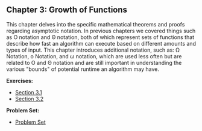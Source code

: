 ## Chapter 3: Growth of Functions

This chapter delves into the specific mathematical theorems and proofs regarding asymptotic notation. In previous chapters we covered things such as &Omicron; notation and &Theta; notation, both of which represent sets of functions that describe how fast an algorithm can execute based on different amounts and types of input. This chapter introduces additional notation, such as: &Omega; Notation, &omicron; Notation, and &omega; notation, which are used less often but are related to &Omicron; and &Theta; notation and are still important in understanding the various "bounds" of potential runtime an algorithm may have.

**Exercises:**
- [Section 3.1](https://github.com/hillmandj/clrs-algorithms/blob/master/ch-3/3.1.md)
- [Section 3.2](https://github.com/hillmandj/clrs-algorithms/blob/master/ch-3/3.2.md)

**Problem Set:**
- [Problem Set](https://github.com/hillmandj/clrs-algorithms/blob/master/ch-3/problem-set.md)
